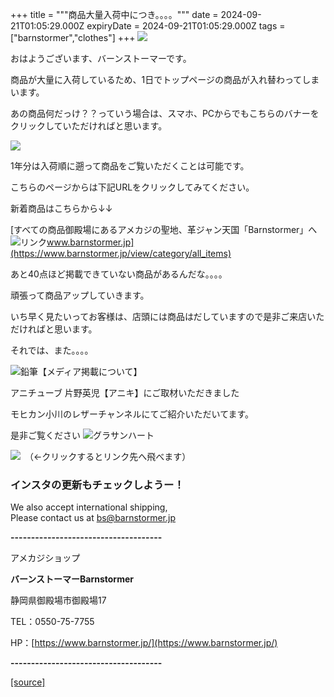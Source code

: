 +++
title = """商品大量入荷中につき。。。。"""
date = 2024-09-21T01:05:29.000Z
expiryDate = 2024-09-21T01:05:29.000Z
tags = ["barnstormer","clothes"]
+++
[![](https://stat.ameba.jp/user_images/20231023/16/barnstormer-go/b2/03/p/o0420015015354743273.png)](https://ameblo.jp/barnstormer-go/entry-12825670498.html)

おはようございます、バーンストーマーです。

商品が大量に入荷しているため、1日でトップページの商品が入れ替わってしまいます。

あの商品何だっけ？？っていう場合は、スマホ、PCからでもこちらのバナーをクリックしていただければと思います。

[![](https://stat.ameba.jp/user_images/20240921/10/barnstormer-go/84/02/g/o0410017015488786415.gif)](https://stat.ameba.jp/user_images/20240921/10/barnstormer-go/84/02/g/o0410017015488786415.gif)

1年分は入荷順に遡って商品をご覧いただくことは可能です。

こちらのページからは下記URLをクリックしてみてください。

新着商品はこちらから↓↓

[すべての商品御殿場にあるアメカジの聖地、革ジャン天国「Barnstormer」へ![リンク](https://c.stat100.ameba.jp/ameblo/symbols/v3.20.0/svg/gray/editor_link.svg)www.barnstormer.jp](https://www.barnstormer.jp/view/category/all_items)

あと40点ほど掲載できていない商品があるんだな。。。。

頑張って商品アップしていきます。

いち早く見たいってお客様は、店頭には商品はだしていますので是非ご来店いただければと思います。

それでは、また。。。。

![鉛筆](https://stat100.ameba.jp/blog/ucs/img/char/char3/519.png)【メディア掲載について】

アニチューブ 片野英児【アニキ】にご取材いただきました

モヒカン小川のレザーチャンネルにてご紹介いただいてます。

是非ご覧ください ![グラサンハート](https://stat100.ameba.jp/blog/ucs/img/char/char3/148.png)

[![](https://stat.ameba.jp/user_images/20230412/16/barnstormer-go/6a/23/p/o0108010815269242493.png)](https://www.instagram.com/barnstormer_daily/)　（←クリックするとリンク先へ飛べます）

### インスタの更新もチェックしようー！

We also accept international shipping,  
Please contact us at bs@barnstormer.jp

**\-------------------------------------**

アメカジショップ

**バーンストーマーBarnstormer**

静岡県御殿場市御殿場17

TEL：0550-75-7755

HP：[https://www.barnstormer.jp/](https://www.barnstormer.jp/)

**\-------------------------------------**

[[source]](https://ameblo.jp/barnstormer-go/entry-12868364549.html)
